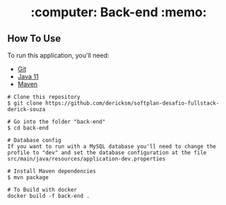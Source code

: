 <h1 align="center">
  :computer: Back-end :memo:
</h1>

## How To Use

To run this application, you'll need: 
  * [Git](https://git-scm.com)
  * [Java 11](https://openjdk.java.net/projects/jdk/11/)
  * [Maven](http://maven.apache.org/download.cgi)

```
# Clone this repository
$ git clone https://github.com/dericksm/softplan-desafio-fullstack-derick-souza

# Go into the folder "back-end"
$ cd back-end

# Database config
If you want to run with a MySQL database you'll need to change the profile to "dev" and set the database configuration at the file src/main/java/resources/application-dev.properties

# Install Maven dependencies
$ mvn package

# To Build with docker
docker build -f back-end .
```
